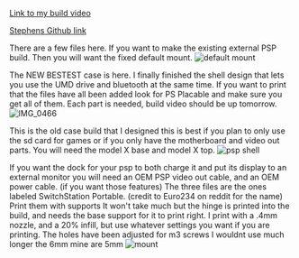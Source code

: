 [Link to my build video](https://www.youtube.com/watch?v=i-hV2Kf_kdc&t=172s)

[Stephens Github link](https://github.com/ste2425/PSP-Bluetooth)

There are a few files here. If you want to make the existing external PSP build. Then you will want the fixed default mount. ![default mount](https://github.com/Shtonksareup/PSP-bluetooth-STL/assets/170907656/5e019699-45c1-47d2-a63c-89357aa5c94c)

The NEW BESTEST case is here. I finally finished the shell design that lets you use the UMD drive and bluetooth at the same time. If you want to print that the files have all been added look for PS Placable and make sure you get all of them. Each part is needed, build video should be up tomorrow.
![IMG_0466](https://github.com/user-attachments/assets/d42a6ca8-e764-4653-9733-6061eb183ebf)

This is the old case build that I designed this is best if you plan to only use the sd card for games or if you only have the motherboard and video out parts. You will need the model X base and model X top. ![psp shell](https://github.com/Shtonksareup/PSP-bluetooth-STL/assets/170907656/e811c84e-9ad5-45bf-a1be-46cd5722404b)

If you want the dock for your psp to both charge it and put its display to an external monitor you will need an OEM PSP video out cable, and an OEM power cable. (if you want those features) 
The three files are the ones labeled SwitchStation Portable. (credit to Euro234 on reddit for the name) 
Print them with supports It won't take much but the hinge is printed into the build, and needs the base support for it to print right. I print with a .4mm nozzle, and a 20% infill, but use whatever settings you want if you are printing. 
The holes have been adjusted for m3 screws I wouldnt use much longer the 6mm mine are 5mm
![mount ](https://github.com/Shtonksareup/PSP-bluetooth-STL/assets/170907656/83b5c095-1181-421f-a340-11b18d11ca62)
